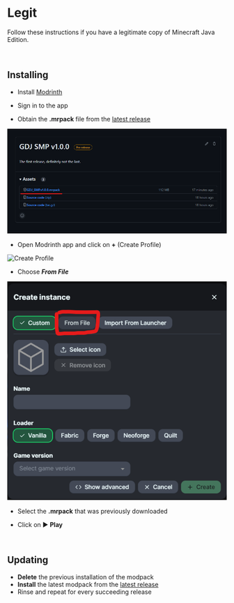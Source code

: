 # Legit
 Follow these instructions if you have a legitimate copy of Minecraft Java Edition.

<br>

## Installing 
   
- Install [Modrinth](https://modrinth.com/app)

- Sign in to the app

- Obtain the **.mrpack** file from the [latest release](https://github.com/AranyaMaji/GDJ-SMP/releases/latest)   
<img src="https://github.com/AranyaMaji/GDJ-SMP/blob/main/Images/release.png" alt="Release" />

- Open Modrinth app and click on **+** (Create Profile)  
<img src="https://github.com/AranyaMaji/GDJ-SMP/blob/main/Images/create-modpack.png" alt="Create Profile" />

- Choose ***From File***  
<img src="https://github.com/AranyaMaji/GDJ-SMP/blob/main/Images/from-file.png" alt="From File" />

- Select the **.mrpack** that was previously downloaded

- Click on ▶️ **Play**

<br>

## Updating

- **Delete** the previous installation of the modpack
- **Install** the latest modpack from the [latest release](https://github.com/AranyaMaji/GDJ-SMP/releases/latest)
- Rinse and repeat for every succeeding release